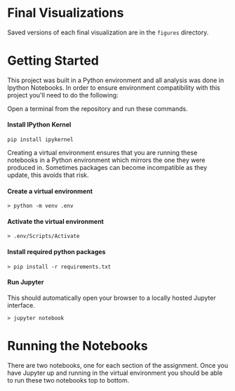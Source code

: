 # Final Visualizations
Saved versions of each final visualization are in the `figures` directory.

# Getting Started
This project was built in a Python environment and all analysis was done in Ipython Notebooks. In order to ensure environment compatibility with this project you'll need to do the following:

Open a terminal from the repository and run these commands.
#### Install IPython Kernel
`pip install ipykernel`

Creating a virtual environment ensures that you are running these notebooks in a Python environment which mirrors the one they were produced in. Sometimes packages can become incompatible as they update, this avoids that risk.
#### Create a virtual environment
`> python -m venv .env`

#### Activate the virtual environment
`> .env/Scripts/Activate`

#### Install required python packages
`> pip install -r requirements.txt`

#### Run Jupyter
This should automatically open your browser to a locally hosted Jupyter interface. 

`> jupyter notebook`

# Running the Notebooks


There are two notebooks, one for each section of the assignment. Once you have Jupyter up and running in the virtual environment you should be able to run these two notebooks top to bottom. 

